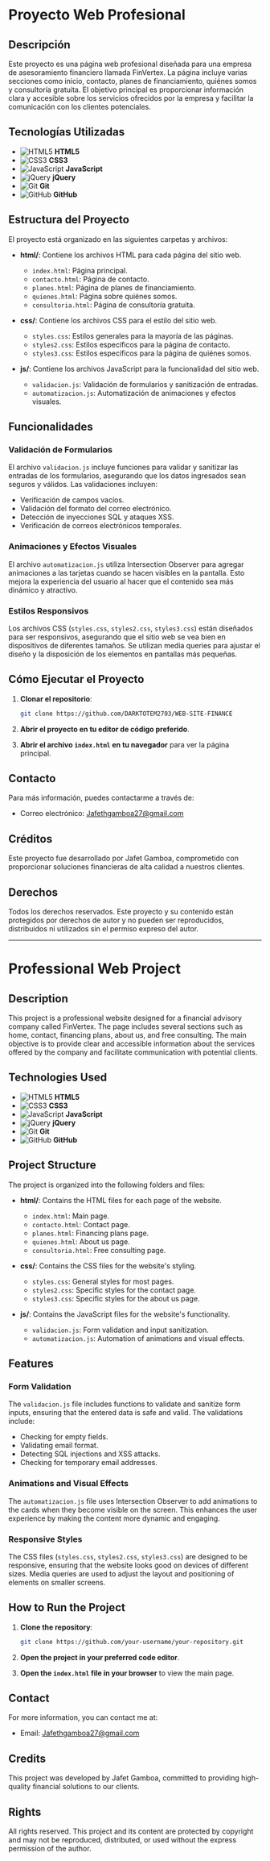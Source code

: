 # Proyecto Web Profesional

## Descripción

Este proyecto es una página web profesional diseñada para una empresa de asesoramiento financiero llamada FinVertex. La página incluye varias secciones como inicio, contacto, planes de financiamiento, quiénes somos y consultoría gratuita. El objetivo principal es proporcionar información clara y accesible sobre los servicios ofrecidos por la empresa y facilitar la comunicación con los clientes potenciales.

## Tecnologías Utilizadas

- ![HTML5](https://img.icons8.com/color/48/000000/html-5.png) **HTML5**
- ![CSS3](https://img.icons8.com/color/48/000000/css3.png) **CSS3**
- ![JavaScript](https://img.icons8.com/color/48/000000/javascript.png) **JavaScript**
- ![jQuery](https://img.icons8.com/ios-filled/50/000000/jquery.png) **jQuery**
- ![Git](https://img.icons8.com/color/48/000000/git.png) **Git**
- ![GitHub](https://img.icons8.com/ios-glyphs/30/000000/github.png) **GitHub**

## Estructura del Proyecto

El proyecto está organizado en las siguientes carpetas y archivos:

- **html/**: Contiene los archivos HTML para cada página del sitio web.

  - `index.html`: Página principal.
  - `contacto.html`: Página de contacto.
  - `planes.html`: Página de planes de financiamiento.
  - `quienes.html`: Página sobre quiénes somos.
  - `consultoria.html`: Página de consultoría gratuita.

- **css/**: Contiene los archivos CSS para el estilo del sitio web.

  - `styles.css`: Estilos generales para la mayoría de las páginas.
  - `styles2.css`: Estilos específicos para la página de contacto.
  - `styles3.css`: Estilos específicos para la página de quiénes somos.

- **js/**: Contiene los archivos JavaScript para la funcionalidad del sitio web.
  - `validacion.js`: Validación de formularios y sanitización de entradas.
  - `automatizacion.js`: Automatización de animaciones y efectos visuales.

## Funcionalidades

### Validación de Formularios

El archivo `validacion.js` incluye funciones para validar y sanitizar las entradas de los formularios, asegurando que los datos ingresados sean seguros y válidos. Las validaciones incluyen:

- Verificación de campos vacíos.
- Validación del formato del correo electrónico.
- Detección de inyecciones SQL y ataques XSS.
- Verificación de correos electrónicos temporales.

### Animaciones y Efectos Visuales

El archivo `automatizacion.js` utiliza Intersection Observer para agregar animaciones a las tarjetas cuando se hacen visibles en la pantalla. Esto mejora la experiencia del usuario al hacer que el contenido sea más dinámico y atractivo.

### Estilos Responsivos

Los archivos CSS (`styles.css`, `styles2.css`, `styles3.css`) están diseñados para ser responsivos, asegurando que el sitio web se vea bien en dispositivos de diferentes tamaños. Se utilizan media queries para ajustar el diseño y la disposición de los elementos en pantallas más pequeñas.

## Cómo Ejecutar el Proyecto

1. **Clonar el repositorio**:

   ```bash
   git clone https://github.com/DARKTOTEM2703/WEB-SITE-FINANCE
   ```

2. **Abrir el proyecto en tu editor de código preferido**.

3. **Abrir el archivo `index.html` en tu navegador** para ver la página principal.

## Contacto

Para más información, puedes contactarme a través de:

- Correo electrónico: Jafethgamboa27@gmail.com

## Créditos

Este proyecto fue desarrollado por Jafet Gamboa, comprometido con proporcionar soluciones financieras de alta calidad a nuestros clientes.

## Derechos

Todos los derechos reservados. Este proyecto y su contenido están protegidos por derechos de autor y no pueden ser reproducidos, distribuidos ni utilizados sin el permiso expreso del autor.

---

# Professional Web Project

## Description

This project is a professional website designed for a financial advisory company called FinVertex. The page includes several sections such as home, contact, financing plans, about us, and free consulting. The main objective is to provide clear and accessible information about the services offered by the company and facilitate communication with potential clients.

## Technologies Used

- ![HTML5](https://img.icons8.com/color/48/000000/html-5.png) **HTML5**
- ![CSS3](https://img.icons8.com/color/48/000000/css3.png) **CSS3**
- ![JavaScript](https://img.icons8.com/color/48/000000/javascript.png) **JavaScript**
- ![jQuery](https://img.icons8.com/ios-filled/50/000000/jquery.png) **jQuery**
- ![Git](https://img.icons8.com/color/48/000000/git.png) **Git**
- ![GitHub](https://img.icons8.com/ios-glyphs/30/000000/github.png) **GitHub**

## Project Structure

The project is organized into the following folders and files:

- **html/**: Contains the HTML files for each page of the website.

  - `index.html`: Main page.
  - `contacto.html`: Contact page.
  - `planes.html`: Financing plans page.
  - `quienes.html`: About us page.
  - `consultoria.html`: Free consulting page.

- **css/**: Contains the CSS files for the website's styling.

  - `styles.css`: General styles for most pages.
  - `styles2.css`: Specific styles for the contact page.
  - `styles3.css`: Specific styles for the about us page.

- **js/**: Contains the JavaScript files for the website's functionality.
  - `validacion.js`: Form validation and input sanitization.
  - `automatizacion.js`: Automation of animations and visual effects.

## Features

### Form Validation

The `validacion.js` file includes functions to validate and sanitize form inputs, ensuring that the entered data is safe and valid. The validations include:

- Checking for empty fields.
- Validating email format.
- Detecting SQL injections and XSS attacks.
- Checking for temporary email addresses.

### Animations and Visual Effects

The `automatizacion.js` file uses Intersection Observer to add animations to the cards when they become visible on the screen. This enhances the user experience by making the content more dynamic and engaging.

### Responsive Styles

The CSS files (`styles.css`, `styles2.css`, `styles3.css`) are designed to be responsive, ensuring that the website looks good on devices of different sizes. Media queries are used to adjust the layout and positioning of elements on smaller screens.

## How to Run the Project

1. **Clone the repository**:

   ```bash
   git clone https://github.com/your-username/your-repository.git
   ```

2. **Open the project in your preferred code editor**.

3. **Open the `index.html` file in your browser** to view the main page.

## Contact

For more information, you can contact me at:

- Email: Jafethgamboa27@gmail.com

## Credits

This project was developed by Jafet Gamboa, committed to providing high-quality financial solutions to our clients.

## Rights

All rights reserved. This project and its content are protected by copyright and may not be reproduced, distributed, or used without the express permission of the author.
